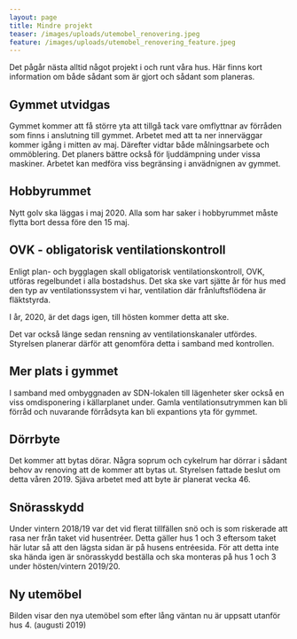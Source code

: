 ```yaml
---
layout: page
title: Mindre projekt
teaser: /images/uploads/utemobel_renovering.jpeg
feature: /images/uploads/utemobel_renovering_feature.jpeg
---
```

Det pågår nästa alltid något projekt i och runt våra hus. Här finns kort information om både sådant som är gjort och sådant som planeras. 

## Gymmet utvidgas

Gymmet kommer att få större yta att tillgå tack vare omflyttnar av förråden som finns i anslutning till gymmet. Arbetet med att ta ner innerväggar kommer igång i mitten av maj. Därefter vidtar både målningsarbete och ommöblering. Det planers bättre också för ljuddämpning under vissa maskiner. Arbetet kan medföra viss begränsing i anvädnignen av gymmet.

## Hobbyrummet

Nytt golv ska läggas i maj 2020. Alla som har saker i hobbyrummet måste flytta bort dessa före den 15 maj.

## OVK - obligatorisk ventilationskontroll

Enligt plan- och bygglagen skall obligatorisk ventilationskontroll, OVK, utföras regelbundet i alla bostadshus. Det ska ske vart sjätte år för hus med den typ av ventilationssystem vi har, ventilation där frånluftsflödena är fläktstyrda.

I år, 2020, är det dags igen, till hösten kommer detta att ske. 

Det var också länge sedan rensning av ventilationskanaler utfördes. Styrelsen planerar därför att genomföra detta i samband med kontrollen.

## Mer plats i gymmet

I samband med ombyggnaden av SDN-lokalen till lägenheter sker också en viss omdisponering i källarplanet under. Gamla ventilationsutrymmen kan bli förråd och nuvarande förrådsyta kan bli expantions yta för gymmet. 

## Dörrbyte

Det kommer att bytas dörar. Några soprum och cykelrum har dörrar i sådant behov av renoving att de kommer att bytas ut. Styrelsen fattade beslut om detta våren 2019. Sjäva arbetet med att byte är planerat vecka 46.

## Snörasskydd

Under vintern 2018/19 var det vid flerat tillfällen snö och is som riskerade att rasa ner från taket vid husentréer. Detta gäller hus 1 och 3 eftersom taket här lutar så att den lägsta sidan är på husens entréesida. För att detta inte ska hända igen är snörasskydd beställa och ska monteras på hus 1 och 3 under hösten/vintern 2019/20.

## Ny utemöbel

Bilden visar den nya utemöbel som efter lång väntan nu är uppsatt utanför hus 4. (augusti 2019)